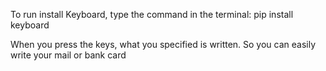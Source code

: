 To run install Keyboard, type the command in the terminal: pip install keyboard

When you press the keys, what you specified is written. So you can easily write your mail or bank card

